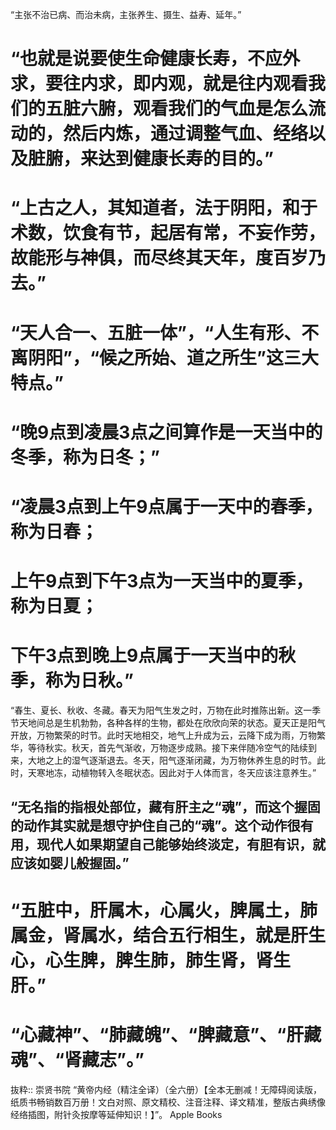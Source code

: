 “主张不治已病、而治未病，主张养生、摄生、益寿、延年。”

# “也就是说要使生命健康长寿，不应外求，要往内求，即内观，就是往内观看我们的五脏六腑，观看我们的气血是怎么流动的，然后内炼，通过调整气血、经络以及脏腑，来达到健康长寿的目的。”

# “上古之人，其知道者，法于阴阳，和于术数，饮食有节，起居有常，不妄作劳，故能形与神俱，而尽终其天年，度百岁乃去。”

# “天人合一、五脏一体”，“人生有形、不离阴阳”，“候之所始、道之所生”这三大特点。”

# “晚9点到凌晨3点之间算作是一天当中的冬季，称为日冬；”

# “凌晨3点到上午9点属于一天中的春季，称为日春；

# 上午9点到下午3点为一天当中的夏季，称为日夏；

# 下午3点到晚上9点属于一天当中的秋季，称为日秋。”

“春生、夏长、秋收、冬藏。春天为阳气生发之时，万物在此时推陈出新。这一季节天地间总是生机勃勃，各种各样的生物，都处在欣欣向荣的状态。夏天正是阳气开放，万物繁荣的时节。此时天地相交，地气上升成为云，云降下成为雨，万物繁华，等待秋实。秋天，首先气渐收，万物逐步成熟。接下来伴随冷空气的陆续到来，大地之上的湿气逐渐退去。冬天，阳气逐渐闭藏，为万物休养生息的时节。此时，天寒地冻，动植物转入冬眠状态。因此对于人体而言，冬天应该注意养生。”

## “无名指的指根处部位，藏有肝主之“魂”，而这个握固的动作其实就是想守护住自己的“魂”。这个动作很有用，现代人如果期望自己能够始终淡定，有胆有识，就应该如婴儿般握固。”

# “五脏中，肝属木，心属火，脾属土，肺属金，肾属水，结合五行相生，就是肝生心，心生脾，脾生肺，肺生肾，肾生肝。”

# “心藏神”、“肺藏魄”、“脾藏意”、“肝藏魂”、“肾藏志”。”

抜粋:: 崇贤书院  “黄帝内经（精注全译）（全六册）【全本无删减！无障碍阅读版，纸质书畅销数百万册！文白对照、原文精校、注音注释、译文精准，整版古典绣像经络插图，附针灸按摩等延伸知识！】”。 Apple Books  
